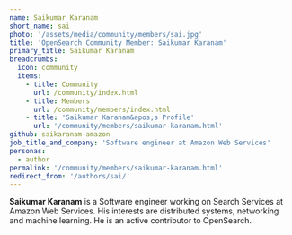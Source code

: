 ```yaml
---
name: Saikumar Karanam
short_name: sai
photo: '/assets/media/community/members/sai.jpg'
title: 'OpenSearch Community Member: Saikumar Karanam'
primary_title: Saikumar Karanam
breadcrumbs:
  icon: community
  items:
    - title: Community
      url: /community/index.html
    - title: Members
      url: /community/members/index.html
    - title: 'Saikumar Karanam&apos;s Profile'
      url: '/community/members/saikumar-karanam.html'
github: saikaranam-amazon
job_title_and_company: 'Software engineer at Amazon Web Services'
personas:
  - author
permalink: '/community/members/saikumar-karanam.html'
redirect_from: '/authors/sai/'
---
```


**Saikumar Karanam** is a Software engineer working on Search Services at Amazon Web Services. His interests are distributed systems, networking and machine learning. He is an active contributor to OpenSearch.